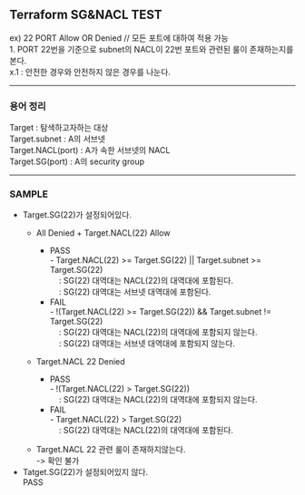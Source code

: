 <html>
<h2>Terraform SG&NACL TEST</h2>
ex) 22 PORT Allow OR Denied // 모든 포트에 대하여 적용 가능<br />
1. PORT 22번을 기준으로 subnet의 NACL이 22번 포트와 관련된 룰이 존재하는지를 본다.<br />
x.1 : 안전한 경우와 안전하지 않은 경우를 나눈다.<br />
<hr />
<h3>용어 정리</h3>
Target              : 탐색하고자하는 대상<br />
Target.subnet       : A의 서브넷<br />
Target.NACL(port)   : A가 속한 서브넷의 NACL<br />
Target.SG(port)     : A의 security group <br />

<hr />
<h3>SAMPLE</h3>
<ul>
<li> Target.SG(22)가 설정되어있다.</li>
      <ul> <li>All Denied + Target.NACL(22) Allow </li>
            <ul>
            <li> PASS </li>
              - Target.NACL(22) >= Target.SG(22) || Target.subnet >= Target.SG(22) <br />
                  &nbsp;&nbsp;&nbsp; : SG(22) 대역대는 NACL(22)의 대역대에 포함된다.  <br />
                  &nbsp;&nbsp;&nbsp; : SG(22) 대역대는 서브넷 대역대에 포함된다. <br />
            <li> FAIL </li>
              - !(Target.NACL(22) >= Target.SG(22)) && Target.subnet != Target.SG(22)<br />
                  &nbsp;&nbsp;&nbsp; : SG(22) 대역대는 NACL(22)의 대역대에 포함되지 않는다.<br />
                  &nbsp;&nbsp;&nbsp; : SG(22) 대역대는 서브넷 대역대에 포함되지 않는다.<br />
            </ul>
      </ul>
<ul> <li>Target.NACL 22 Denied </li>
            <ul>
                  <li> PASS </li>
                    - !(Target.NACL(22) > Target.SG(22))<br />
                        &nbsp;&nbsp;&nbsp; : SG(22) 대역대는 NACL(22)의 대역대에 포함되지 않는다.<br />
                  <li> FAIL </li>
                    - Target.NACL(22) > Target.SG(22)<br />
                        &nbsp;&nbsp;&nbsp; : SG(22) 대역대는 NACL(22)의 대역대에 포함된다.<br />
            </ul>
      </ul>
      <ul>
         <li> Target.NACL 22 관련 룰이 존재하지않는다. </li>
            -> 확인 불가
      </ul>
<li> Tatget.SG(22)가 설정되어있지 않다. </li>
   PASS

</ul>
</html>